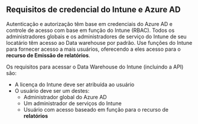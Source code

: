 <!-- This include is part of the Intune Data Warehouse documentation. -->

## <a name="azure-ad-and-intune-credential-requirements"></a>Requisitos de credencial do Intune e Azure AD

Autenticação e autorização têm base em credenciais do Azure AD e controle de acesso com base em função do Intune (RBAC). Todos os administradores globais e os administradores de serviço do Intune de seu locatário têm acesso ao Data warehouse por padrão. Use funções do Intune para fornecer acesso a mais usuários, oferecendo a eles acesso para o **recurso de Emissão de relatórios**.

Os requisitos para acessar o Data Warehouse do Intune (incluindo a API) são:

  -  A licença do Intune deve ser atribuída ao usuário
  -  O usuário deve ser um destes:
      -  Administrador global do Azure AD
      -  Um administrador de serviços do Intune
      -  Usuário com acesso baseado em função para o recurso de **relatórios**